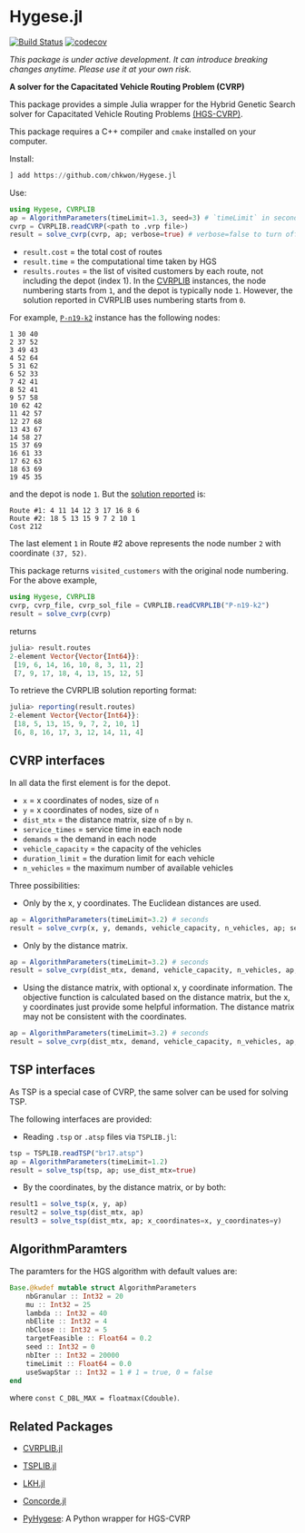 # Hygese.jl 

[![Build Status](https://github.com/chkwon/Hygese.jl/workflows/CI/badge.svg?branch=master)](https://github.com/chkwon/Hygese.jl/actions?query=workflow%3ACI)
[![codecov](https://codecov.io/gh/chkwon/Hygese.jl/branch/master/graph/badge.svg)](https://codecov.io/gh/chkwon/Hygese.jl)

*This package is under active development. It can introduce breaking changes anytime. Please use it at your own risk.*

**A solver for the Capacitated Vehicle Routing Problem (CVRP)**

This package provides a simple Julia wrapper for the Hybrid Genetic Search solver for Capacitated Vehicle Routing Problems [(HGS-CVRP)](https://github.com/vidalt/HGS-CVRP).

This package requires a C++ compiler and `cmake` installed on your computer.

Install:
```julia
] add https://github.com/chkwon/Hygese.jl
```

Use:
```julia
using Hygese, CVRPLIB
ap = AlgorithmParameters(timeLimit=1.3, seed=3) # `timeLimit` in seconds, `seed` is the seed for random values.
cvrp = CVRPLIB.readCVRP(<path to .vrp file>)
result = solve_cvrp(cvrp, ap; verbose=true) # verbose=false to turn off all outputs
```
- `result.cost` = the total cost of routes
- `result.time` = the computational time taken by HGS
- `results.routes` = the list of visited customers by each route, not including the depot (index 1). 
In the [CVRPLIB](http://vrp.atd-lab.inf.puc-rio.br/index.php/en/) instances, the node numbering starts from `1`, and the depot is typically node `1`.  However, the solution reported in CVRPLIB uses numbering starts from `0`. 

For example, [`P-n19-k2`](http://vrp.atd-lab.inf.puc-rio.br/media/com_vrp/instances/P/P-n19-k2.vrp) instance has the following nodes:
```
1 30 40
2 37 52
3 49 43
4 52 64
5 31 62
6 52 33
7 42 41
8 52 41
9 57 58
10 62 42
11 42 57
12 27 68
13 43 67
14 58 27
15 37 69
16 61 33
17 62 63
18 63 69
19 45 35
```
and the depot is node `1`.  But the [solution reported](http://vrp.atd-lab.inf.puc-rio.br/media/com_vrp/instances/P/P-n19-k2.sol) is:
```
Route #1: 4 11 14 12 3 17 16 8 6 
Route #2: 18 5 13 15 9 7 2 10 1 
Cost 212
```
The last element `1` in Route #2 above represents the node number `2` with coordinate `(37, 52)`. 

This package returns `visited_customers` with the original node numbering.
For the above example, 
```julia 
using Hygese, CVRPLIB
cvrp, cvrp_file, cvrp_sol_file = CVRPLIB.readCVRPLIB("P-n19-k2")
result = solve_cvrp(cvrp)
```
returns 
```julia
julia> result.routes
2-element Vector{Vector{Int64}}:
 [19, 6, 14, 16, 10, 8, 3, 11, 2]
 [7, 9, 17, 18, 4, 13, 15, 12, 5]
```
To retrieve the CVRPLIB solution reporting format: 
```julia
julia> reporting(result.routes)
2-element Vector{Vector{Int64}}:
 [18, 5, 13, 15, 9, 7, 2, 10, 1]
 [6, 8, 16, 17, 3, 12, 14, 11, 4]
```


## CVRP interfaces

In all data the first element is for the depot.
- `x` = x coordinates of nodes, size of `n`
- `y` = x coordinates of nodes, size of `n`
- `dist_mtx` = the distance matrix, size of `n` by `n`.
- `service_times` = service time in each node 
- `demands` = the demand in each node
- `vehicle_capacity` = the capacity of the vehicles
- `duration_limit` = the duration limit for each vehicle
- `n_vehicles` = the maximum number of available vehicles

Three possibilities:
- Only by the x, y coordinates. The Euclidean distances are used. 
```julia
ap = AlgorithmParameters(timeLimit=3.2) # seconds
result = solve_cvrp(x, y, demands, vehicle_capacity, n_vehicles, ap; service_times=service_times, duration_limit=duration_limit, verbose=true)
```
- Only by the distance matrix.
```julia
ap = AlgorithmParameters(timeLimit=3.2) # seconds
result = solve_cvrp(dist_mtx, demand, vehicle_capacity, n_vehicles, ap; service_times=service_times, duration_limit=duration_limit, verbose=true)
```
- Using the distance matrix, with optional x, y coordinate information. The objective function is calculated based on the distance matrix, but the x, y coordinates just provide some helpful information. The distance matrix may not be consistent with the coordinates. 
```julia
ap = AlgorithmParameters(timeLimit=3.2) # seconds
result = solve_cvrp(dist_mtx, demand, vehicle_capacity, n_vehicles, ap; x_coordinates=x, y_coordinates=y, service_times=service_times, duration_limit=duration_limit, verbose=true)
```



## TSP interfaces 

As TSP is a special case of CVRP, the same solver can be used for solving TSP. 

The following interfaces are provided:

- Reading `.tsp` or `.atsp` files via `TSPLIB.jl`:
```julia
tsp = TSPLIB.readTSP("br17.atsp")
ap = AlgorithmParameters(timeLimit=1.2)
result = solve_tsp(tsp, ap; use_dist_mtx=true)
```

- By the coordinates, by the distance matrix, or by both:
```julia
result1 = solve_tsp(x, y, ap)
result2 = solve_tsp(dist_mtx, ap)
result3 = solve_tsp(dist_mtx, ap; x_coordinates=x, y_coordinates=y)
```


## AlgorithmParamters

The paramters for the HGS algorithm with default values are:
```julia
Base.@kwdef mutable struct AlgorithmParameters
    nbGranular :: Int32 = 20
    mu :: Int32 = 25
    lambda :: Int32 = 40
    nbElite :: Int32 = 4
    nbClose :: Int32 = 5
    targetFeasible :: Float64 = 0.2
    seed :: Int32 = 0
    nbIter :: Int32 = 20000
    timeLimit :: Float64 = 0.0
    useSwapStar :: Int32 = 1 # 1 = true, 0 = false
end
```
where `const C_DBL_MAX = floatmax(Cdouble)`.

## Related Packages
- [CVRPLIB.jl](https://github.com/chkwon/CVRPLIB.jl)
- [TSPLIB.jl](https://github.com/matago/TSPLIB.jl)
- [LKH.jl](https://github.com/chkwon/LKH.jl)
- [Concorde.jl](https://github.com/chkwon/Concorde.jl)


- [PyHygese](https://github.com/chkwon/PyHygese): A Python wrapper for HGS-CVRP
